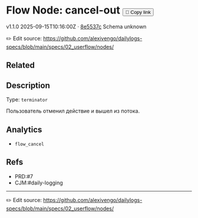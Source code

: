 
# Flow Node: cancel-out <button class="copy-link" aria-label="Copy page link" onclick="window.spechubCopyLink && window.spechubCopyLink()">🔗 Copy link</button>

<p class="badges">
  <span class="badge version">v1.1.0</span>
  <span class="badge build">2025-09-15T10:16:00Z · <a href="https://github.com/alexivengo/dailylogs-specs/commits/main" target="_blank" rel="noopener" class="sha">8e5537c</a></span>
  <span class="badge schema unknown">Schema unknown</span>
</p>

✏️ Edit source: https://github.com/alexivengo/dailylogs-specs/blob/main/specs/02_userflow/nodes/

## Related

## Description
Type: `terminator`

Пользователь отменил действие и вышел из потока.





## Analytics
- `flow_cancel`

## Refs
- PRD:#7
- CJM:#daily-logging

---
✏️ Edit source: https://github.com/alexivengo/dailylogs-specs/blob/main/specs/02_userflow/nodes/